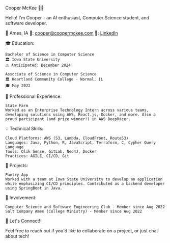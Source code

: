 Cooper McKee 👨‍💻

Hello! I'm Cooper - an AI enthusiast, Computer Science student, and software developer.

📍 Ames, IA
📧: cooper@coopermckee.com
🔗: [LinkedIn](linkedin.com/in/cooper-mckee)

🎓 Education:

    Bachelor of Science in Computer Science
    🏛 Iowa State University
    🔜 Anticipated: December 2024

    Associate of Science in Computer Science
    🏛 Heartland Community College - Normal, IL
    🎓 May 2022

💼 Professional Experience:

    State Farm
    Worked as an Enterprise Technology Intern across various teams, developing solutions using AWS, React.js, Docker, and more. Also a proud participant (and prize winner!) in AWS DeepRacer.

💡 Technical Skills:

    Cloud Platforms: AWS (S3, Lambda, CloudFront, Route53)
    Languages: Java, Python, R, JavaScript, Terraform, C, Cypher Query Language
    Tools: Qlik Sense, GitLab, Neo4J, Docker
    Practices: AGILE, CI/CD, Git

🚀 Projects:

    Pantry App
    Worked with a team at Iowa State University to develop an application while emphasizing CI/CD principles. Contributed as a backend developer using SpringBoot in Java.

🌱 Involvement:

    Computer Science and Software Engineering Club - Member since Aug 2022
    Salt Company Ames (College Ministry) - Member since Aug 2022

🤝 Let's Connect!:

Feel free to reach out if you'd like to collaborate on a project, or just chat about tech!
